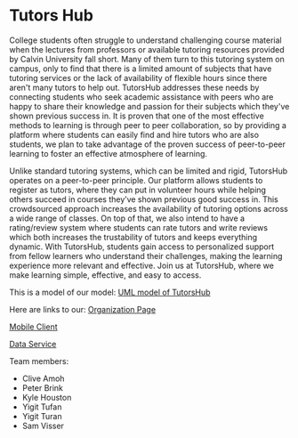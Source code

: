 # Tutors Hub
College students often struggle to understand challenging course material when the lectures from professors or available tutoring resources provided by Calvin University fall short. Many of them turn to this tutoring system on campus, only to find that there is a limited amount of subjects that have tutoring services or the lack of availability of flexible hours since there aren't many tutors to help out. TutorsHub addresses these needs by connecting students who seek academic assistance with peers who are happy to share their knowledge and passion for their subjects which they've shown previous success in. It is proven that one of the most effective methods to learning is through peer to peer collaboration, so by providing a platform where students can easily find and hire tutors who are also students, we plan to take advantage of the proven success of peer-to-peer learning to foster an effective atmosphere of learning.

Unlike standard tutoring systems, which can be limited and rigid, TutorsHub operates on a peer-to-peer principle. Our platform allows students to register as tutors, where they can put in volunteer hours  while helping others succeed in courses they’ve shown previous good success in. This crowdsourced approach increases the availability of tutoring options across a wide range of classes. On top of that, we also intend to have a rating/review system where students can rate tutors and write reviews which both increases the trustability of tutors and keeps everything dynamic. With TutorsHub, students gain access to personalized support from fellow learners who understand their challenges, making the learning experience more relevant and effective.
Join us at TutorsHub, where we make learning simple, effective, and easy to access.

This is a model of our model: [UML model of TutorsHub](https://raw.githubusercontent.com/calvin-cs262-fall2024-teamH/Project/main/UML.jpeg)

Here are links to our:
[Organization Page](https://github.com/calvin-cs262-fall2024-teamH)

[Mobile Client](https://github.com/calvin-cs262-fall2024-teamH/Client)

[Data Service](https://github.com/calvin-cs262-fall2024-teamH/Service)

Team members:
- Clive Amoh
- Peter Brink
- Kyle Houston
- Yigit Tufan
- Yigit Turan
- Sam Visser


